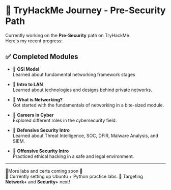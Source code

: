 # 🧠 TryHackMe Journey - Pre-Security Path

Currently working on the **Pre-Security** path on TryHackMe.  
Here's my recent progress:

## ✅ Completed Modules

- 🔹 **OSI Model**  
  Learned about fundamental networking framework stages

- 🔹 **Intro to LAN**  
  Learned about technologies and designs behind private networks.

- 🔹 **What is Networking?**  
  Got started with the fundamentals of networking in a bite-sized module.

- 🔹 **Careers in Cyber**  
  Explored different roles in the cybersecurity field.

- 🔹 **Defensive Security Intro**  
  Learned about Threat Intelligence, SOC, DFIR, Malware Analysis, and SIEM.

- 🔹 **Offensive Security Intro**  
  Practiced ethical hacking in a safe and legal environment.

---

📍More labs and certs coming soon 🚀  
🧪 Currently setting up Ubuntu + Python practice labs.
🎯 Targeting **Network+** and **Security+** next!


